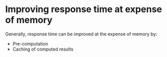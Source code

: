 # Improving response time at expense of memory

Generally, response time can be improved at the expense of memory by:

- Pre-computation
- Caching of computed results
